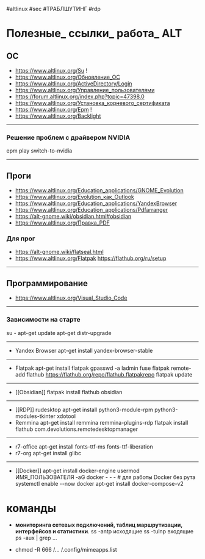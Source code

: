 #altlinux #sec #ТРАБЛШУТИНГ #rdp
# Полезные_ ссылки_ работа_ ALT
## ОС
- https://www.altlinux.org/Su !
- https://www.altlinux.org/Обновление_ОС
- https://www.altlinux.org/ActiveDirectory/Login
- https://www.altlinux.org/Управление_пользователями
- https://forum.altlinux.org/index.php?topic=47398.0
- https://www.altlinux.org/Установка_корневого_сертификата
- https://www.altlinux.org/Epm !
- https://www.altlinux.org/Backlight
- - -
### Решение проблем с драйвером NVIDIA
epm play switch-to-nvidia
- - -
## Проги
- https://www.altlinux.org/Education_applications/GNOME_Evolution
- https://www.altlinux.org/Evolution_как_Outlook
- https://www.altlinux.org/Education_applications/YandexBrowser
- https://www.altlinux.org/Education_applications/Pdfarranger
- https://alt-gnome.wiki/obsidian.html#obsidian
- https://www.altlinux.org/Правка_PDF
### Для прог

- https://alt-gnome.wiki/flatseal.html
- https://www.altlinux.org/Flatpak https://flathub.org/ru/setup
- - - 
## Программирование 
- https://www.altlinux.org/Visual_Studio_Code

- - - 
### Зависимости на старте
su -
	apt-get update
	apt-get distr-upgrade
- - -
- Yandex Browser
apt-get install yandex-browser-stable
---
- Flatpak
apt-get install flatpak
gpasswd -a ladmin fuse
flatpak remote-add flathub https://flathub.org/repo/flathub.flatpakrepo
flatpak update
- - -
- [[Obsidian]]
flatpak install flathub obsidian
---
- [[RDP]] rudesktop
apt-get install python3-module-rpm python3-modules-tkinter xdotool
- Remmina
apt-get install remmina remmina-plugins-rdp
flatpak install flathub com.devolutions.remotedesktopmanager
---
-  r7-office
apt-get install fonts-ttf-ms fonts-ttf-liberation
 - r7-org
apt-get install glibc
---
-  [[Docker]]
apt-get install docker-engine
usermod ИМЯ_ПОЛЬЗОВАТЕЛЯ -aG docker - - - # для работы Docker без рута
systemctl enable --now docker
apt-get install docker-compose-v2

# команды
- **мониторинга сетевых подключений, таблиц маршрутизации, интерфейсов и статистики**.
ss -antp исходящие 
ss -tulnp входящие
ps -aux | grep ...

-  chmod -R 666 /... /.config/mimeapps.list
